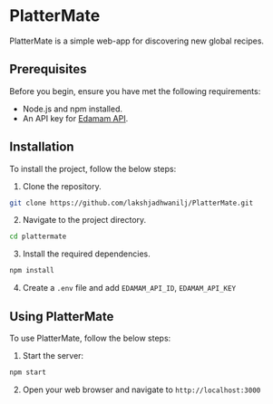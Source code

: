 # PlatterMate

PlatterMate is a simple web-app for discovering new global recipes.

## Prerequisites

Before you begin, ensure you have met the following requirements:

- Node.js and npm installed.
- An API key for [Edamam API](https://developer.edamam.com/edamam-docs-recipe-api, 'Edamam API').

## Installation

To install the project, follow the below steps:

1. Clone the repository.
```bash
git clone https://github.com/lakshjadhwanilj/PlatterMate.git
```
2. Navigate to the project directory.
```bash
cd plattermate
```
3. Install the required dependencies.
```bash
npm install
```
4. Create a `.env` file and add `EDAMAM_API_ID`, `EDAMAM_API_KEY`

## Using PlatterMate

To use PlatterMate, follow the below steps:

1. Start the server:
```bash
npm start
```
2. Open your web browser and navigate to
`http://localhost:3000`
